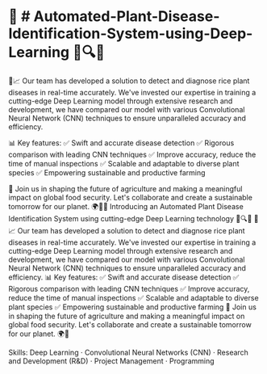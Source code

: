 # 🌱 # Automated-Plant-Disease-Identification-System-using-Deep-Learning 🚀🔍🌿

🔬📈 Our team has developed a solution to detect and diagnose rice plant diseases in real-time accurately. We've invested our expertise in training a cutting-edge Deep Learning model through extensive research and development, we have compared our model with various Convolutional Neural Network (CNN) techniques to ensure unparalleled accuracy and efficiency.

📊 Key features:
✅ Swift and accurate disease detection
✅ Rigorous comparison with leading CNN techniques
✅ Improve accuracy, reduce the time of manual inspections
✅ Scalable and adaptable to diverse plant species
✅ Empowering sustainable and productive farming

🌿 Join us in shaping the future of agriculture and making a meaningful impact on global food security. Let's collaborate and create a sustainable tomorrow for our planet. 🌍🌱🌱 Introducing an Automated Plant Disease Identification System using cutting-edge Deep Learning technology 🚀🔍🌿 🔬📈 Our team has developed a solution to detect and diagnose rice plant diseases in real-time accurately. We've invested our expertise in training a cutting-edge Deep Learning model through extensive research and development, we have compared our model with various Convolutional Neural Network (CNN) techniques to ensure unparalleled accuracy and efficiency. 📊 Key features: ✅ Swift and accurate disease detection ✅ Rigorous comparison with leading CNN techniques ✅ Improve accuracy, reduce the time of manual inspections ✅ Scalable and adaptable to diverse plant species ✅ Empowering sustainable and productive farming 🌿 Join us in shaping the future of agriculture and making a meaningful impact on global food security. Let's collaborate and create a sustainable tomorrow for our planet. 🌍🌱

Skills: Deep Learning · Convolutional Neural Networks (CNN) · Research and Development (R&D) · Project Management · Programming
